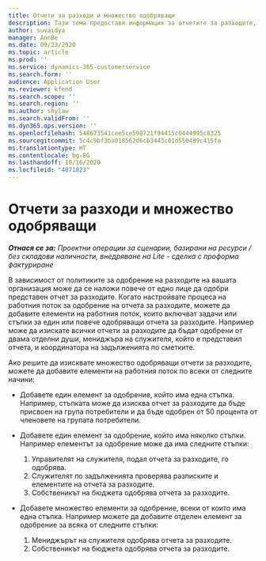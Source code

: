 ```yaml
---
title: Отчети за разходи и множество одобряващи
description: Тази тема предоставя информация за отчетите за разходите, които изискват одобрение от повече от едно лице.
author: suvaidya
manager: AnnBe
ms.date: 09/23/2020
ms.topic: article
ms.prod: ''
ms.service: dynamics-365-customerservice
ms.search.form: ''
audience: Application User
ms.reviewer: kfend
ms.search.scope: ''
ms.search.region: ''
ms.author: shylaw
ms.search.validFrom: ''
ms.dyn365.ops.version: ''
ms.openlocfilehash: 548673541cee5ce598721f94415c0444995c8325
ms.sourcegitcommit: 5c4c9bf3ba018562d6cb3443c01d550489c415fa
ms.translationtype: HT
ms.contentlocale: bg-BG
ms.lasthandoff: 10/16/2020
ms.locfileid: "4071823"
---
```

# <a name="expense-reports-and-multiple-approvers"></a>Отчети за разходи и множество одобряващи

_**Отнася се за:** Проектни операции за сценарии, базирани на ресурси / без складови наличности, внедряване на Lite - сделка с проформа фактуриране_

В зависимост от политиките за одобрение на разходите на вашата организация може да се наложи повече от едно лице да одобри представен отчет за разходите. Когато настройвате процеса на работния поток за одобрение на отчета за разходите, можете да добавите елементи на работния поток, които включват задачи или стъпки за един или повече одобряващи отчета за разходите. Например може да изискате всички отчети за разходите да бъдат одобрени от двама отделни души, мениджъра на служителя, който е представил отчета, и координатора на задълженията по сметките.

Ако решите да изисквате множество одобряващи отчети за разходите, можете да добавите елементи на работния поток по всеки от следните начини:

- Добавете един елемент за одобрение, който има една стъпка. Например, стъпката може да изисква отчет за разходите да бъде присвоен на група потребители и да бъде одобрен от 50 процента от членовете на групата потребители.
- Добавете един елемент за одобрение, който има няколко стъпки. Например елементът за одобрение може да има следните стъпки:

    1. Управителят на служителя, подал отчета за разходите, го одобрява.
    2. Служителят по задълженията проверява разписките и елементите на отчета за разходите.
    3. Собственикът на бюджета одобрява отчета за разходите.

- Добавете множество елементи за одобрение, всеки от които има една стъпка. Например можете да добавите отделен елемент за одобрение за всяка от следните стъпки:

    1. Мениджърът на служителя одобрява отчета за разходите.
    2. Собственикът на бюджета одобрява отчета за разходите.
